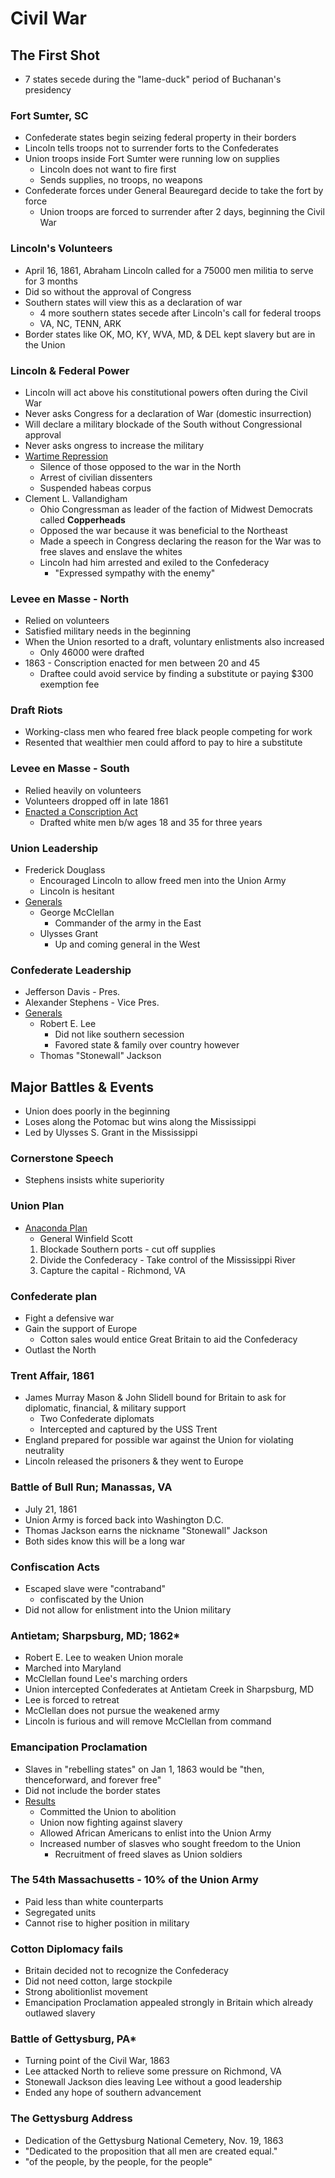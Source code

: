 # Civil War

## The First Shot

- 7 states secede during the "lame-duck" period of Buchanan's presidency

### Fort Sumter, SC

- Confederate states begin seizing federal property in their borders
- Lincoln tells troops not to surrender forts to the Confederates
- Union troops inside Fort Sumter were running low on supplies
    - Lincoln does not want to fire first
    - Sends supplies, no troops, no weapons
- Confederate forces under General Beauregard decide to take the fort by force
    - Union troops are forced to surrender after 2 days, beginning the Civil War

### Lincoln's Volunteers

- April 16, 1861, Abraham Lincoln called for a 75000 men militia to serve for 3 months
- Did so without the approval of Congress
- Southern states will view this as a declaration of war
    - 4 more southern states secede after Lincoln's call for federal troops
    - VA, NC, TENN, ARK
- Border states like OK, MO, KY, WVA, MD, & DEL kept slavery but are in the Union

### Lincoln & Federal Power

- Lincoln will act above his constitutional powers often during the Civil War
- Never asks Congress for a declaration of War (domestic insurrection)
- Will declare a military blockade of the South without Congressional approval
- Never asks ongress to increase the military
- <u>Wartime Repression</u>
    - Silence of those opposed to the war in the North
    - Arrest of civilian dissenters
    - Suspended habeas corpus
- Clement L. Vallandigham
    - Ohio Congressman as leader of the faction of Midwest Democrats called **Copperheads**
    - Opposed the war because it was beneficial to the Northeast
    - Made a speech in Congress declaring the reason for the War was to free slaves and enslave the whites
    - Lincoln had him arrested and exiled to the Confederacy
        - "Expressed sympathy with the enemy"

### Levee en Masse - North

- Relied on volunteers
- Satisfied military needs in the beginning
- When the Union resorted to a draft, voluntary enlistments also increased
    - Only 46000 were drafted
- 1863 - Conscription enacted for men between 20 and 45
    - Draftee could avoid service by finding a substitute or paying $300 exemption fee

### Draft Riots

- Working-class men who feared free black people competing for work
- Resented that wealthier men could afford to pay to hire a substitute

### Levee en Masse - South

- Relied heavily on volunteers
- Volunteers dropped off in late 1861
- <u>Enacted a Conscription Act</u>
    - Drafted white men b/w ages 18 and 35 for three years

### Union Leadership

- Frederick Douglass
    - Encouraged Lincoln to allow freed men into the Union Army
    - Lincoln is hesitant
- <u>Generals</u>
    - George McClellan
        - Commander of the army in the East
    - Ulysses Grant
        - Up and coming general in the West

### Confederate Leadership

- Jefferson Davis - Pres.
- Alexander Stephens - Vice Pres.
- <u>Generals</u>
    - Robert E. Lee
        - Did not like southern secession
        - Favored state & family over country however
    - Thomas "Stonewall" Jackson

## Major Battles & Events

- Union does poorly in the beginning
- Loses along the Potomac but wins along the Mississippi
- Led by Ulysses S. Grant in the Mississippi

### Cornerstone Speech

- Stephens insists white superiority

### Union Plan

- <u>Anaconda Plan</u>
    - General Winfield Scott
    1. Blockade Southern ports - cut off supplies
    2. Divide the Confederacy - Take control of the Mississippi River
    3. Capture the capital - Richmond, VA

### Confederate plan

- Fight a defensive war
- Gain the support of Europe
    - Cotton sales would entice Great Britain to aid the Confederacy
- Outlast the North

### Trent Affair, 1861

- James Murray Mason & John Slidell bound for Britain to ask for diplomatic, financial, & military support
    - Two Confederate diplomats
    - Intercepted and captured by the USS Trent
- England prepared for possible war against the Union for violating neutrality
- Lincoln released the prisoners & they went to Europe

### Battle of Bull Run; Manassas, VA

- July 21, 1861
- Union Army is forced back into Washington D.C.
- Thomas Jackson earns the nickname "Stonewall" Jackson
- Both sides know this will be a long war

### Confiscation Acts

- Escaped slave were "contraband"
    - confiscated by the Union
- Did not allow for enlistment into the Union military

### Antietam; Sharpsburg, MD; 1862*

- Robert E. Lee to weaken Union morale
- Marched into Maryland
- McClellan found Lee's marching orders
- Union intercepted Confederates at Antietam Creek in Sharpsburg, MD
- Lee is forced to retreat
- McClellan does not pursue the weakened army
- Lincoln is furious and will remove McClellan from command

### Emancipation Proclamation

- Slaves in "rebelling states" on Jan 1, 1863 would be "then, thenceforward, and forever free"
- Did not include the border states
- <u>Results</u>
    - Committed the Union to abolition
    - Union now fighting against slavery
    - Allowed African Americans to enlist into the Union Army
    - Increased number of slasves who sought freedom to the Union
        - Recruitment of freed slaves as Union soldiers

### The 54th Massachusetts - 10% of the Union Army

- Paid less than white counterparts
- Segregated units
- Cannot rise to higher position in military

### Cotton Diplomacy fails

- Britain decided not to recognize the Confederacy
- Did not need cotton, large stockpile
- Strong abolitionlist movement
- Emancipation Proclamation appealed strongly in Britain which already outlawed slavery

### Battle of Gettysburg, PA*

- Turning point of the Civil War, 1863
- Lee attacked North to relieve some pressure on Richmond, VA
- Stonewall Jackson dies leaving Lee without a good leadership
- Ended any hope of southern advancement

### The Gettysburg Address

- Dedication of the Gettysburg National Cemetery, Nov. 19, 1863
- "Dedicated to the proposition that all men are created equal."
- "of the people, by the people, for the people"
